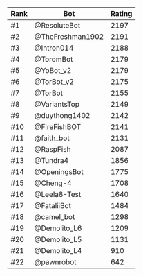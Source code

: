 Rank|Bot|Rating
---|---|---
#1|@ResoluteBot|2197
#2|@TheFreshman1902|2191
#3|@Intron014|2188
#4|@ToromBot|2179
#5|@YoBot_v2|2179
#6|@TorBot_v2|2175
#7|@TorBot|2155
#8|@VariantsTop|2149
#9|@duythong1402|2142
#10|@FireFishBOT|2141
#11|@faith_bot|2131
#12|@RaspFish|2087
#13|@Tundra4|1856
#14|@OpeningsBot|1775
#15|@Cheng-4|1708
#16|@Leela8-Test|1640
#17|@FataliiBot|1484
#18|@camel_bot|1298
#19|@Demolito_L6|1209
#20|@Demolito_L5|1131
#21|@Demolito_L4|910
#22|@pawnrobot|642

